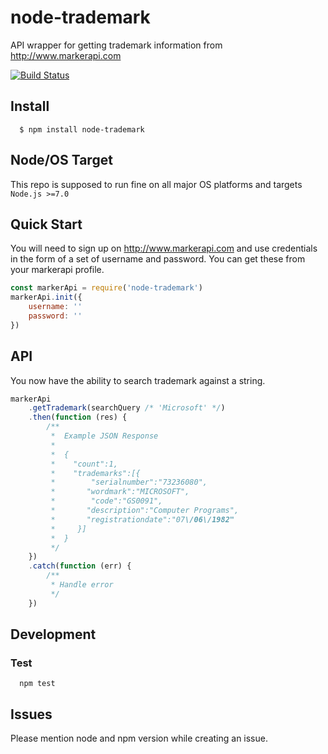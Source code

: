 # node-trademark 

API wrapper for getting trademark information from http://www.markerapi.com

[![Build Status][travis-image]][travis-url]

## Install

```
  $ npm install node-trademark
```

## Node/OS Target

This repo is supposed to run fine on all major OS platforms and targets `Node.js >=7.0`

## Quick Start

You will need to sign up on http://www.markerapi.com and use credentials in the form of a set of username and password. You can get these from your markerapi profile.

```js
const markerApi = require('node-trademark')
markerApi.init({
    username: ''
    password: ''
})
```

## API

You now have the ability to search trademark against a string.

```js
markerApi
    .getTrademark(searchQuery /* 'Microsoft' */)
    .then(function (res) {
        /**
         *  Example JSON Response
         *
         *  {
         *    "count":1,
         *    "trademarks":[{
         *        "serialnumber":"73236080",
         *       "wordmark":"MICROSOFT",
         *        "code":"GS0091",
         *       "description":"Computer Programs",
         *       "registrationdate":"07\/06\/1982"
         *     }]
         *  }
         */
    })
    .catch(function (err) {
        /**
         * Handle error
         */
    })
```

## Development

### Test

```
  npm test
```

## Issues

Please mention node and npm version while creating an issue.

[travis-image]: https://img.shields.io/travis/adonisjs/adonis-validation-provider/master.svg?style=flat-square
[travis-url]: https://travis-ci.org/tushararora/node-trademark
